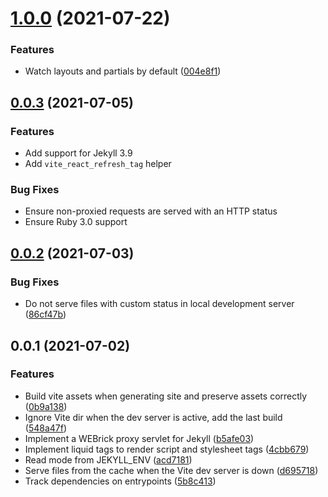 # [1.0.0](https://github.com/ElMassimo/jekyll-vite/compare/v0.0.3...v1.0.0) (2021-07-22)


### Features

* Watch layouts and partials by default ([004e8f1](https://github.com/ElMassimo/jekyll-vite/commit/004e8f1318fda3031a7ea8ebbd6b396e742b7642))



## [0.0.3](https://github.com/ElMassimo/jekyll-vite/compare/v0.0.2...v0.0.3) (2021-07-05)

### Features

- Add support for Jekyll 3.9
- Add `vite_react_refresh_tag` helper

### Bug Fixes

- Ensure non-proxied requests are served with an HTTP status
- Ensure Ruby 3.0 support


## [0.0.2](https://github.com/ElMassimo/jekyll-vite/compare/v0.0.1...v0.0.2) (2021-07-03)


### Bug Fixes

* Do not serve files with custom status in local development server ([86cf47b](https://github.com/ElMassimo/jekyll-vite/commit/86cf47b485520879c7b7e7a79c7245dc0ba92b16))



## 0.0.1 (2021-07-02)

### Features

* Build vite assets when generating site and preserve assets correctly ([0b9a138](https://github.com/ElMassimo/jekyll-vite/commit/0b9a138393a00c96119e42d5a59ac71539d00912))
* Ignore Vite dir when the dev server is active, add the last build ([548a47f](https://github.com/ElMassimo/jekyll-vite/commit/548a47f8bbb6f22820083d22d4628d445149ba46))
* Implement a WEBrick proxy servlet for Jekyll ([b5afe03](https://github.com/ElMassimo/jekyll-vite/commit/b5afe03b763235c23d9eaf940086d6ddb19399dc))
* Implement liquid tags to render script and stylesheet tags ([4cbb679](https://github.com/ElMassimo/jekyll-vite/commit/4cbb679af2625f31954c56b7cda032c896d7e127))
* Read mode from JEKYLL_ENV ([acd7181](https://github.com/ElMassimo/jekyll-vite/commit/acd7181c507cd1971f056462f240dec0071acf3b))
* Serve files from the cache when the Vite dev server is down ([d695718](https://github.com/ElMassimo/jekyll-vite/commit/d695718b1805211aa8b63c81d140b7212d2347f5))
* Track dependencies on entrypoints ([5b8c413](https://github.com/ElMassimo/jekyll-vite/commit/5b8c41336085e24568750bcbc77192f498488f46))



